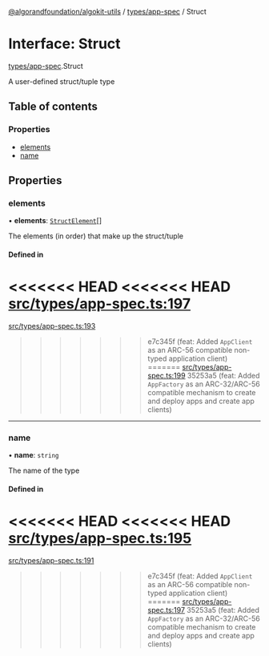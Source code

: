 [@algorandfoundation/algokit-utils](../README.md) / [types/app-spec](../modules/types_app_spec.md) / Struct

# Interface: Struct

[types/app-spec](../modules/types_app_spec.md).Struct

A user-defined struct/tuple type

## Table of contents

### Properties

- [elements](types_app_spec.Struct.md#elements)
- [name](types_app_spec.Struct.md#name)

## Properties

### elements

• **elements**: [`StructElement`](../modules/types_app_spec.md#structelement)[]

The elements (in order) that make up the struct/tuple

#### Defined in

<<<<<<< HEAD
<<<<<<< HEAD
[src/types/app-spec.ts:197](https://github.com/algorandfoundation/algokit-utils-ts/blob/main/src/types/app-spec.ts#L197)
=======
[src/types/app-spec.ts:193](https://github.com/algorandfoundation/algokit-utils-ts/blob/main/src/types/app-spec.ts#L193)
>>>>>>> e7c345f (feat: Added `AppClient` as an ARC-56 compatible non-typed application client)
=======
[src/types/app-spec.ts:199](https://github.com/algorandfoundation/algokit-utils-ts/blob/main/src/types/app-spec.ts#L199)
>>>>>>> 35253a5 (feat: Added `AppFactory` as an ARC-32/ARC-56 compatible mechanism to create and deploy apps and create app clients)

___

### name

• **name**: `string`

The name of the type

#### Defined in

<<<<<<< HEAD
<<<<<<< HEAD
[src/types/app-spec.ts:195](https://github.com/algorandfoundation/algokit-utils-ts/blob/main/src/types/app-spec.ts#L195)
=======
[src/types/app-spec.ts:191](https://github.com/algorandfoundation/algokit-utils-ts/blob/main/src/types/app-spec.ts#L191)
>>>>>>> e7c345f (feat: Added `AppClient` as an ARC-56 compatible non-typed application client)
=======
[src/types/app-spec.ts:197](https://github.com/algorandfoundation/algokit-utils-ts/blob/main/src/types/app-spec.ts#L197)
>>>>>>> 35253a5 (feat: Added `AppFactory` as an ARC-32/ARC-56 compatible mechanism to create and deploy apps and create app clients)
